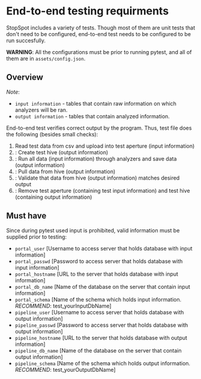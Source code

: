 # End-to-end testing requirments

StopSpot includes a variety of tests. Though most of them are unit tests that don't need to be configured, end-to-end test needs to be configured to be run succesfully. 

**WARNING**: All the configurations must be prior to running pytest, and all of them are in `assets/config.json`. 

## Overview

*Note*: 
  - `input information` - tables that contain raw information on which analyzers will be ran.
  - `output information` - tables that contain analyzed information. 

End-to-end test verifies correct output by the program. Thus, test file does the following (besides small checks):
1. Read test data from csv and upload into test aperture (input information)
2. : Create test hive (output information)
3. : Run all data (input information) through analyzers and save data (output information) 
4. : Pull data from hive (output information)
5. : Validate that data from hive (output information) matches desired output
6. : Remove test aperture (containing test input information) and test hive (containing output information)

## Must have

Since during pytest used input is prohibited, valid information must be supplied prior to testing:

  - `portal_user`					[Username to access server that holds database with input information]
  - `portal_passwd`					[Password to access server that holds database with input information]
  - `portal_hostname`				[URL to the server that holds database with input information]
  - `portal_db_name`				[Name of the database on the server that contain input information]
  - `portal_schema`					[Name of the schema which holds input information. *RECOMMEND*: test_yourInputDbName]
  - `pipeline_user`					[Username to access server that holds database with output information]
  - `pipeline_passwd`				[Password to access server that holds database with output information]
  - `pipeline_hostname`				[URL to the server that holds database with output information]
  - `pipeline_db_name`				[Name of the database on the server that contain output information]
  - `pipeline_schema`				[Name of the schema which holds output information. *RECOMMEND*: test_yourOutputDbName]